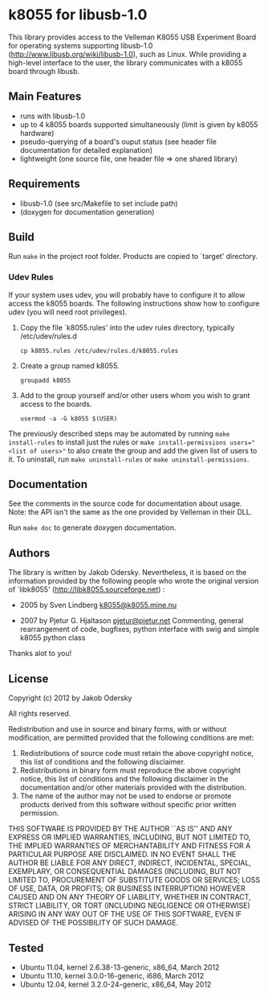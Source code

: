 # k8055 for libusb-1.0

This library provides access to the Velleman K8055 USB Experiment Board for operating systems supporting libusb-1.0 (http://www.libusb.org/wiki/libusb-1.0), such as Linux. While providing a high-level interface to the user, the library communicates with a k8055 board through libusb.

## Main Features
- runs with libusb-1.0
- up to 4 k8055 boards supported simultaneously (limit is given by k8055 hardware)
- pseudo-querying of a board's ouput status (see header file documentation for detailed explanation)
- lightweight (one source file, one header file => one shared library)

## Requirements
- libusb-1.0 (see src/Makefile to set include path)
- (doxygen for documentation generation)

## Build
Run ```make``` in the project root folder. Products are copied to `target' directory.

### Udev Rules
If your system uses udev, you will probably have to configure it to allow access the k8055 boards. The following instructions show how to configure udev (you will need root privileges).

1. Copy the file `k8055.rules' into the udev rules directory, typically /etc/udev/rules.d

    ```cp k8055.rules /etc/udev/rules.d/k8055.rules```

2. Create a group named k8055.

    ```groupadd k8055```

3. Add to the group yourself and/or other users whom you wish to grant access to the boards.

    ```usermod -a -G k8055 $(USER)```

The previously described steps may be automated by running ```make install-rules``` to install just the rules or ```make install-permissions users="<list of users>"``` to also create the group and add the given list of users to it.
To uninstall, run ```make uninstall-rules``` or ```make uninstall-permissions```.


## Documentation
See the comments in the source code for documentation about usage. Note: the API isn't the same as the one provided by Velleman in their DLL.

Run ```make doc``` to generate doxygen documentation.

## Authors
The library is written by Jakob Odersky. Nevertheless, it is based on the information provided by the following people who wrote the original version of `libk8055' (http://libk8055.sourceforge.net) :

- 2005 by Sven Lindberg <k8055@k8055.mine.nu>

- 2007 by Pjetur G. Hjaltason <pjetur@pjetur.net> Commenting, general rearrangement of code, bugfixes, python interface with swig and simple k8055 python class

Thanks alot to you!

## License
Copyright (c) 2012 by Jakob Odersky

All rights reserved.

Redistribution and use in source and binary forms, with or without
modification, are permitted provided that the following conditions
are met:
1. Redistributions of source code must retain the above copyright
notice, this list of conditions and the following disclaimer.
2. Redistributions in binary form must reproduce the above copyright
notice, this list of conditions and the following disclaimer in the
documentation and/or other materials provided with the distribution.
3. The name of the author may not be used to endorse or promote products
derived from this software without specific prior written permission.

THIS SOFTWARE IS PROVIDED BY THE AUTHOR ``AS IS'' AND ANY EXPRESS OR
IMPLIED WARRANTIES, INCLUDING, BUT NOT LIMITED TO, THE IMPLIED WARRANTIES
OF MERCHANTABILITY AND FITNESS FOR A PARTICULAR PURPOSE ARE DISCLAIMED.
IN NO EVENT SHALL THE AUTHOR BE LIABLE FOR ANY DIRECT, INDIRECT,
INCIDENTAL, SPECIAL, EXEMPLARY, OR CONSEQUENTIAL DAMAGES (INCLUDING, BUT
NOT LIMITED TO, PROCUREMENT OF SUBSTITUTE GOODS OR SERVICES; LOSS OF USE,
DATA, OR PROFITS; OR BUSINESS INTERRUPTION) HOWEVER CAUSED AND ON ANY
THEORY OF LIABILITY, WHETHER IN CONTRACT, STRICT LIABILITY, OR TORT
(INCLUDING NEGLIGENCE OR OTHERWISE) ARISING IN ANY WAY OUT OF THE USE OF
THIS SOFTWARE, EVEN IF ADVISED OF THE POSSIBILITY OF SUCH DAMAGE.

## Tested
- Ubuntu 11.04, kernel 2.6.38-13-generic, x86_64, March 2012
- Ubuntu 11.10, kernel 3.0.0-16-generic, i686, March 2012
- Ubuntu 12.04, kernel 3.2.0-24-generic, x86_64, May 2012
